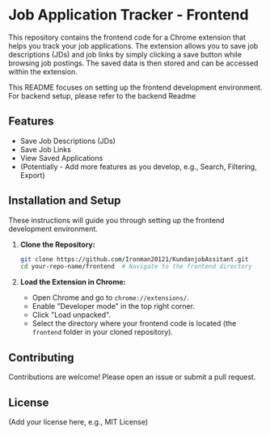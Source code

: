 # Job Application Tracker - Frontend

This repository contains the frontend code for a Chrome extension that helps you track your job applications.  The extension allows you to save job descriptions (JDs) and job links by simply clicking a save button while browsing job postings.  The saved data is then stored and can be accessed within the extension.

This README focuses on setting up the frontend development environment. For backend setup, please refer to the backend Readme
## Features

*   Save Job Descriptions (JDs)
*   Save Job Links
*   View Saved Applications
*   (Potentially - Add more features as you develop, e.g., Search, Filtering, Export)

## Installation and Setup

These instructions will guide you through setting up the frontend development environment.

1.  **Clone the Repository:**

    ```bash
    git clone https://github.com/Ironman20121/KundanjobAssitant.git
    cd your-repo-name/frontend  # Navigate to the frontend directory
    ```


2.  **Load the Extension in Chrome:**

    *   Open Chrome and go to `chrome://extensions/`.
    *   Enable "Developer mode" in the top right corner.
    *   Click "Load unpacked".
    *   Select the directory where your frontend code is located (the `frontend` folder in your cloned repository).

## Contributing

Contributions are welcome! Please open an issue or submit a pull request.

## License

(Add your license here, e.g., MIT License)